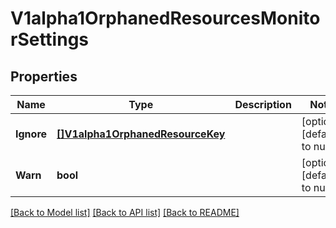 # V1alpha1OrphanedResourcesMonitorSettings

## Properties
Name | Type | Description | Notes
------------ | ------------- | ------------- | -------------
**Ignore** | [**[]V1alpha1OrphanedResourceKey**](v1alpha1OrphanedResourceKey.md) |  | [optional] [default to null]
**Warn** | **bool** |  | [optional] [default to null]

[[Back to Model list]](../README.md#documentation-for-models) [[Back to API list]](../README.md#documentation-for-api-endpoints) [[Back to README]](../README.md)


